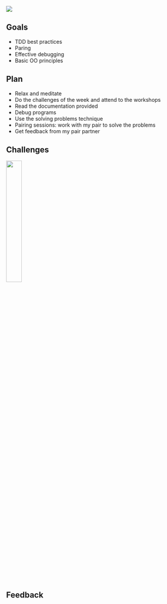 ![](https://placehold.it/950x200/374c53/FFFFFF/?text=Week+1)

## Goals
 - TDD best practices
 - Paring
 - Effective debugging
 - Basic OO principles
 
 ## Plan
 - Relax and meditate 
 - Do the challenges of the week and attend to the workshops
 - Read the documentation provided
 - Debug programs
 - Use the solving problems technique
 - Pairing sessions: work with my pair to solve the problems
 - Get feedback from my pair partner
 
 ## Challenges
 <a href="https://github.com/xavierloos/boris-bikes" target="_blank">
    <img height="aut0" width="29%" src="https://github-readme-stats.vercel.app/api/pin/?username=xavierloos&repo=boris-bikes" />
  </a>
  
  ## Feedback



